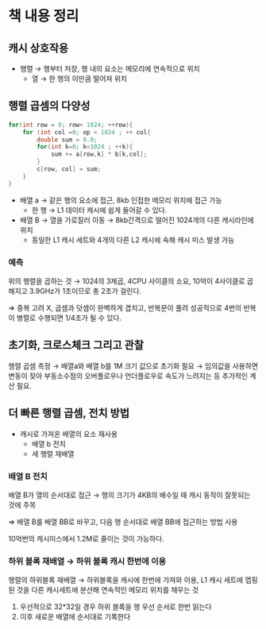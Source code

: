 # 책 내용 정리

## 캐시 상호작용

- 행렬 → 행부터 저장, 행 내의 요소는 메모리에 연속적으로 위치
    - 열 → 한 행의 이만큼 떨어져 위치

## 행렬 곱셈의 다양성

```c
for(int row = 0; row< 1024; ++row){
	for (int col =0; op < 1024 ; ++ col{
		double sum = 0.0;
		for(int k=0; k<1024 ; ++k){
			sum += a[row,k] * b[k,col];
		}
		c[row, col] = sum;
	}
}
```

- 배열 a → 같은 행의 요소에 접근, 8kb 인접한 메모리 위치에 접근 가능
    - 한 행 → L1 데이터 캐시에 쉽게 들어갈 수 있다.
- 배열 B → 열을 가로질러 이동 → 8kb간격으로 떨어진 1024개의 다른 캐시라인에 위치
    - 동일한 L1 캐시 세트와 4개의 다른 L2 캐시에 속해 캐시 미스 발생 가능

### 예측

위의 행렬을 곱하는 것 → 1024의 3제곱, 4CPU 사이클의 소요, 10억이 4사이클로 곱해지고 3.9GHz가 1초이므로 총 2초가 걸린다.

⇒ 중복 고려 X, 곱셈과 덧셈이 완벽하게 겹치고, 반복문이 풀려 성공적으로 4번의 반복이 병렬로 수행되면 1/4초가 될 수 있다. 

## 초기화, 크로스체크 그리고 관찰

행렬 곱셈 측정 → 배열a와 배열 b를 1M 크기 값으로 초기화 필요 → 임의값을 사용하면 변동이 잦아 부동소수점의 오버플로우나 언더플로우로 속도가 느려지는 등 추가적인 계산 필요.

## 더 빠른 행렬 곱셈, 전치 방법

- 캐시로 가져온 배열의 요소 재사용
    - 배열 b 전치
    - 세 행렬 재배열

### 배열 B 전치

배열 B가 열의 순서대로 접근 → 행의 크기가 4KB의 배수일 때 캐시 동작이 잘못되는 것에 주목

⇒ 배열 B를 배열 BB로 바꾸고, 다음 행 순서대로 배열 BB에 접근하는 방법 사용

10억번의 캐시미스에서 1.2M로 줄이는 것이 가능하다.

### 하위 블록 재배열 → 하위 블록 캐시 한번에 이용

행렬의 하위블록 재배열 → 하위블록을 캐시에 한번에 가져와 이용, L1 캐시 세트에 맵핑된 것을 다른 캐시세트에 분산해 연속적인 메모리 위치를 채우는 것

1. 우선적으로 32*32일 경우 하위 블록을 행 우선 순서로 한번 읽는다
2. 이후 새로운 배열에 순서대로 기록한다